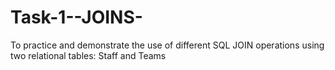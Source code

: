 # Task-1--JOINS-
To practice and demonstrate the use of different SQL JOIN operations using two relational tables: Staff and Teams
